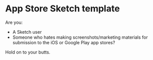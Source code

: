 # App Store Sketch template
Are you:
* A Sketch user
* Someone who hates making screenshots/marketing materials for submission to the iOS or Google Play app stores?

Hold on to your butts.
